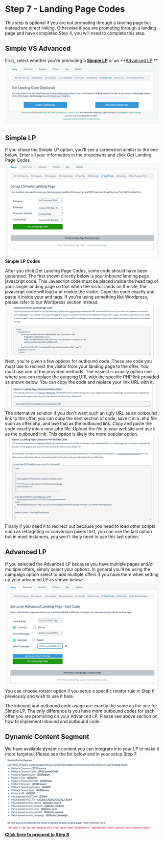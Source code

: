 # Step 7 - Landing Page Codes

This step is optional if you are not promoting through a landing page but instead are direct linking. Otherwise if you are promoting through a landing page and have completed Step 4, you will need to complete this step.

## Simple VS Advanced

First, select whether you're promoting a **[Simple LP](08-step-7.md#section-simple-lp)** or an **[Advanced LP](08-step-7.md#section-advanced-lp) ** 
![Screen Shot 2015-12-02 at 4.03.07 PM.png](../images/step-7-landing-page-codes-1.png)
## Simple LP

If you chose the Simple LP option, you'll see a screenshot similar to the one below. Enter all your information in the dropdowns and click Get Landing Page Codes.
![Screen Shot 2015-12-07 at 2.55.56 PM.png](../images/step-7-landing-page-codes-2.png)
**Simple LP Codes**

After you click Get Landing Page Codes, some code should have been generated. The first shown directly below is your inbound landing page javascript code. This Javascript code must be placed inside the head tag of your single landing page so that when the visitor lands on the site, the javascript code will load and cookie the visitor. Copy the code exactly and paste it inside your <head> and </head> tags. If you're using something like Wordpress, please refer to our Wordpress section instead.
![Screen Shot 2015-12-02 at 4.10.02 PM.png](../images/step-7-landing-page-codes-3.png)
Next, you're given a few options for outbound code. These are code you must use to redirect the visitor from your landing page to the offer. You must use one of the provided methods. The easiest is usually option one where you can replace the outgoing URL with the specific PHP link provided as shown below. You can copy the code and replace your link URL with it.
![Screen Shot 2015-12-02 at 4.13.15 PM.png](../images/step-7-landing-page-codes-4.png)
The alternative solution if you don't want such an ugly URL as an outbound link to the offer, you can copy the next section of code, save it in a .php file such as offer.php, and use that as the outbound link. Copy and paste the code exactly into a new .php file. Upload the file to your website and use it as the outbound link. This option is likely the more popular option.
![Screen Shot 2015-12-02 at 4.14.13 PM.png](../images/step-7-landing-page-codes-5.png)
Finally if you need it to redirect out because you need to load other scripts such as retargeting or conversion pixels first, you can use the last option but in most instances, you won't likely need to use this last option.

## Advanced LP

If you selected the Advanced LP because you have multiple pages and/or multiple offers, simply select your options. In general you'll be using the campaign option select to add multiple offers if you have them when setting up your advanced LP as shown below:
![Screen Shot 2015-12-07 at 2.58.47 PM.png](../images/step-7-landing-page-codes-6.png)
You can choose rotator option if you setup a specific rotator rule in Step 6 previously and wish to use it here.

The inbound and outbound code usage are exactly the same as the one for Simple LP. The only difference is you have more outbound codes for each offer you are promoting on your Advanced LP. Please see above section on how to implement inbound and outbound code.

## Dynamic Content Segment

We have available dynamic content you can integrate into your LP to make it more targeted. Please see the list below and in your setup Step 7:
![Screen Shot 2015-12-07 at 3.02.14 PM.png](../images/step-7-landing-page-codes-7.png)
**[Click here to proceed to Step 8](09-step-8.md)**